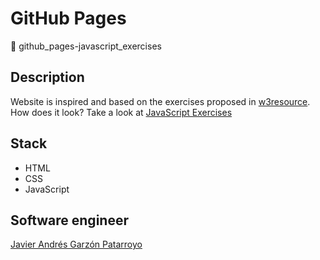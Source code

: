 # GitHub Pages
:open_file_folder: github_pages-javascript_exercises

## Description
Website is inspired and based on the exercises proposed in [w3resource](https://www.w3resource.com/javascript-exercises/javascript-basic-exercises.php).  
How does it look? Take a look at [JavaScript Exercises](https://javierandresgp.github.io/github_pages-javascript_exercises/)

## Stack
* HTML
* CSS
* JavaScript

## Software engineer
[Javier Andrés Garzón Patarroyo](https://www.javierandresgp.com)
